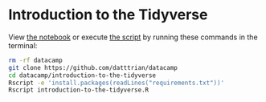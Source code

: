 # Introduction to the Tidyverse

View [the notebook](introduction-to-the-tidyverse.ipynb) or execute [the script](introduction-to-the-tidyverse.R) by running these commands in the terminal:

``` bash
rm -rf datacamp
git clone https://github.com/datttrian/datacamp
cd datacamp/introduction-to-the-tidyverse
Rscript -e 'install.packages(readLines("requirements.txt"))'
Rscript introduction-to-the-tidyverse.R
```
